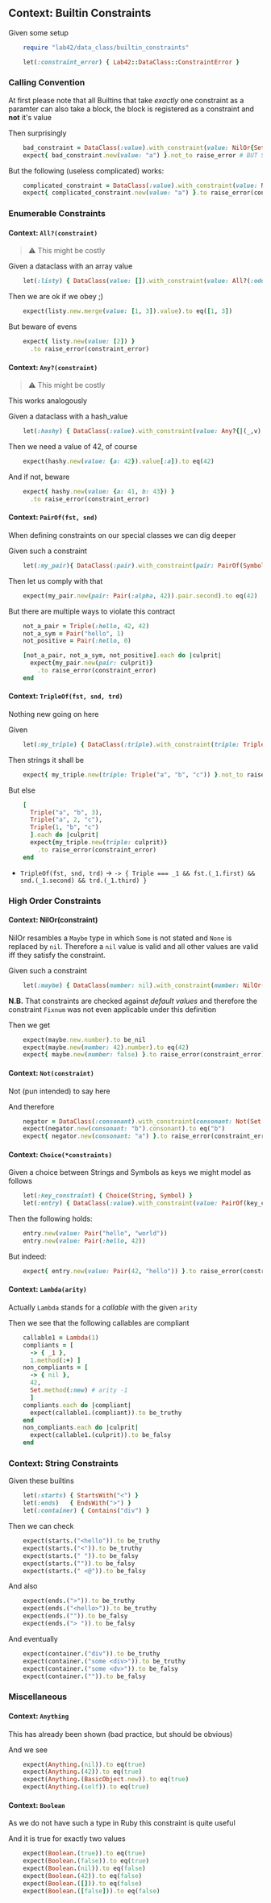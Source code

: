 
## Context: Builtin Constraints


Given some setup
```ruby
    require "lab42/data_class/builtin_constraints"

    let(:constraint_error) { Lab42::DataClass::ConstraintError }
```
### Calling Convention

At first please note that all Builtins that take _exactly_ one constraint
as a paramter can also take a block, the block is registered as a constraint and
**not** it's value

Then surprisingly
```ruby
    bad_constraint = DataClass(:value).with_constraint(value: NilOr{Set.new(%w[x y z])})
    expect{ bad_constraint.new(value: "a") }.not_to raise_error # BUT SHOULD
```

But the following (useless complicated) works:
```ruby
    complicated_constraint = DataClass(:value).with_constraint(value: NilOr{ Set.new(%w[x y z]).member? _1 })
    expect{ complicated_constraint.new(value: "a") }.to raise_error(constraint_error) # BUT SHOULD
```

### Enumerable Constraints

#### Context: `All?(constraint)`

> :warning: This might be costly

Given a dataclass with an array value
```ruby
    let(:listy) { DataClass(value: []).with_constraint(value: All?(:odd?)) }
```
Then we are ok if we obey ;)
```ruby
    expect(listy.new.merge(value: [1, 3]).value).to eq([1, 3])
```

But beware of evens
```ruby
    expect{ listy.new(value: [2]) }
      .to raise_error(constraint_error)
```

#### Context: `Any?(constraint)`

> :warning: This might be costly

This works analogously

Given a dataclass with a hash_value
```ruby
    let(:hashy) { DataClass(:value).with_constraint(value: Any?{|(_,v)| v == 42}) }
```

Then we need a value of 42, of course
```ruby
    expect(hashy.new(value: {a: 42}).value[:a]).to eq(42)
```

And if not, beware
```ruby
    expect{ hashy.new(value: {a: 41, b: 43}) }
      .to raise_error(constraint_error)
```

#### Context: `PairOf(fst, snd)`

When defining constraints on our special classes we can dig deeper

Given such a constraint
```ruby
    let(:my_pair){ DataClass(:pair).with_constraint(pair: PairOf(Symbol, [:>, 0])) }
```

Then let us comply with that
```ruby
    expect(my_pair.new(pair: Pair(:alpha, 42)).pair.second).to eq(42)
```

But there are multiple ways to violate this contract
```ruby
    not_a_pair = Triple(:hello, 42, 42)
    not_a_sym = Pair("hello", 1)
    not_positive = Pair(:hello, 0)

    [not_a_pair, not_a_sym, not_positive].each do |culprit|
      expect{my_pair.new(pair: culprit)}
        .to raise_error(constraint_error)
    end
```

#### Context: `TripleOf(fst, snd, trd)`

Nothing new going on here

Given
```ruby
    let(:my_triple) { DataClass(:triple).with_constraint(triple: TripleOf(String, String, String)) }
```

Then strings it shall be
```ruby
    expect{ my_triple.new(triple: Triple("a", "b", "c")) }.not_to raise_error
```

But else
```ruby
    [
      Triple("a", "b", 3),
      Triple("a", 2, "c"),
      Triple(1, "b", "c")
      ].each do |culprit|
      expect{my_triple.new(triple: culprit)}
        .to raise_error(constraint_error)
    end


```
- `TripleOf(fst, snd, trd)` → `-> { Triple === _1 && fst.(_1.first) && snd.(_1.second) && trd.(_1.third) }`

### High Order Constraints

#### Context: NilOr(constraint)

NilOr resambles a `Maybe` type in which `Some` is not stated and `None` is replaced by `nil`.
Therefore a `nil` value is valid and all other values are valid iff they satisfy the constraint.

Given such a constraint
```ruby
    let(:maybe) { DataClass(number: nil).with_constraint(number: NilOr(Fixnum)) }
```

**N.B.** That constraints are checked against _default values_ and therefore the constraint `Fixnum` was not
even applicable under this definition

Then we get
```ruby
    expect(maybe.new.number).to be_nil
    expect(maybe.new(number: 42).number).to eq(42)
    expect{ maybe.new(number: false) }.to raise_error(constraint_error)
```

#### Context: `Not(constraint)`

Not (pun intended) to say here

And therefore
```ruby
    negator = DataClass(:consonant).with_constraint(consonant: Not(Set.new(%w[a e i o u])))
    expect(negator.new(consonant: "b").consonant).to eq("b")
    expect{ negator.new(consonant: "a") }.to raise_error(constraint_error)
```
#### Context: `Choice(*constraints)`

Given a choice between Strings and Symbols as keys we might model as follows
```ruby
    let(:key_constraint) { Choice(String, Symbol) }
    let(:entry) { DataClass(:value).with_constraint(value: PairOf(key_constraint, Anything)) }
```

Then the following holds:
```ruby
    entry.new(value: Pair("hello", "world"))
    entry.new(value: Pair(:hello, 42))
```

But indeed:
```ruby
    expect{ entry.new(value: Pair(42, "hello")) }.to raise_error(constraint_error)
```

#### Context: `Lambda(arity)`

Actually `Lambda` stands for a _callable_ with the given `arity`

Then we see that the following callables are compliant
```ruby
    callable1 = Lambda(1)
    compliants = [
      -> { _1 },
      1.method(:+) ]
    non_compliants = [
      -> { nil },
      42,
      Set.method(:new) # arity -1
      ]
    compliants.each do |compliant|
      expect(callable1.(compliant)).to be_truthy
    end
    non_compliants.each do |culprit|
      expect(callable1.(culprit)).to be_falsy
    end
```

### Context: String Constraints

Given these builtins
```ruby
    let(:starts) { StartsWith("<") }
    let(:ends)   { EndsWith(">") }
    let(:container) { Contains("div") }
```

Then we can check
```ruby
    expect(starts.("<hello")).to be_truthy
    expect(starts.("<")).to be_truthy
    expect(starts.(" ")).to be_falsy
    expect(starts.("")).to be_falsy
    expect(starts.(" <@")).to be_falsy
```

And also
```ruby
    expect(ends.(">")).to be_truthy
    expect(ends.("<hello>")).to be_truthy
    expect(ends.("")).to be_falsy
    expect(ends.("> ")).to be_falsy
```

And eventually
```ruby
    expect(container.("div")).to be_truthy
    expect(container.("some <div>")).to be_truthy
    expect(container.("some <dv>")).to be_falsy
    expect(container.("")).to be_falsy
```


### Miscellaneous

#### Context: `Anything`

This has already been shown (bad practice, but should be obvious)

And we see
```ruby
    expect(Anything.(nil)).to eq(true)
    expect(Anything.(42)).to eq(true)
    expect(Anything.(BasicObject.new)).to eq(true)
    expect(Anything.(self)).to eq(true)
```

#### Context: `Boolean` 

As we do not have such a type in Ruby this constraint is quite useful

And it is true for exactly two values
```ruby
    expect(Boolean.(true)).to eq(true)
    expect(Boolean.(false)).to eq(true)
    expect(Boolean.(nil)).to eq(false)
    expect(Boolean.(42)).to eq(false)
    expect(Boolean.([])).to eq(false)
    expect(Boolean.([false])).to eq(false)
    
```
<!--SPDX-License-Identifier: Apache-2.0-->
